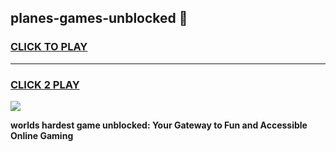 
## planes-games-unblocked 👋
<h3>
<a href="https://premium.freeplayer.one?title=planes-games-unblocked&ref=14F">CLICK TO PLAY</a></h3>
<hr>

<h3>
<a href="https://premium.freeplayer.one?title=planes-games-unblocked&ref=14F">CLICK 2 PLAY</a>
  
</h3>

<a href="https://premium.freeplayer.one?title=planes-games-unblocked&ref=12F/"><img src="https://clearcache.store/games.png"></a>


**worlds hardest game unblocked: Your Gateway to Fun and Accessible Online Gaming**
